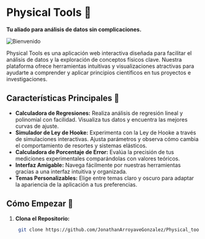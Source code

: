 # Physical Tools 🔬

**Tu aliado para análisis de datos sin complicaciones.**

![Bienvenido](https://readme-typing-svg.herokuapp.com?font=Fira+Code&pause=1000&color=358CDFBB&background=FF238200&center=true&random=false&width=700&height=100&lines=%C2%A1%F0%9F%91%8BBienvenido+a++Phisical+Tools+%F0%9F%91%8B!;Tu+aliado+para+análisis+de+datos+sin+complicaciones+..%F0%9F%9A%80)

Physical Tools es una aplicación web interactiva diseñada para facilitar el análisis de datos y la exploración de conceptos físicos clave. Nuestra plataforma ofrece herramientas intuitivas y visualizaciones atractivas para ayudarte a comprender y aplicar principios científicos en tus proyectos e investigaciones.

## Características Principales 🚀

* **Calculadora de Regresiones:** Realiza análisis de regresión lineal y polinomial con facilidad. Visualiza tus datos y encuentra las mejores curvas de ajuste.
* **Simulador de Ley de Hooke:** Experimenta con la Ley de Hooke a través de simulaciones interactivas. Ajusta parámetros y observa cómo cambia el comportamiento de resortes y sistemas elásticos.
* **Calculadora de Porcentaje de Error:** Evalúa la precisión de tus mediciones experimentales comparándolas con valores teóricos.
* **Interfaz Amigable:** Navega fácilmente por nuestras herramientas gracias a una interfaz intuitiva y organizada.
* **Temas Personalizables:** Elige entre temas claro y oscuro para adaptar la apariencia de la aplicación a tus preferencias.

## Cómo Empezar 🏁

1. **Clona el Repositorio:**
   ```sh
    git clone https://github.com/JonathanArroyaveGonzalez/Physical_tools.git
   ```
   

